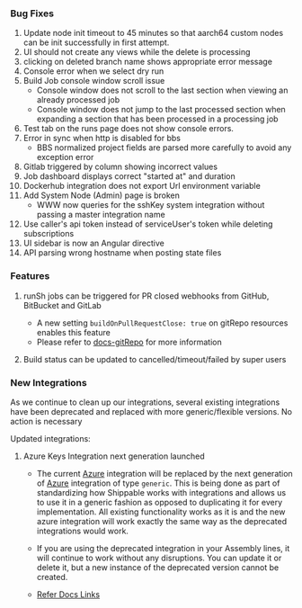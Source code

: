### Bug Fixes
1. Update node init timeout to 45 minutes so that aarch64 custom nodes can be init successfully in first attempt.
1. UI should not create any views while the delete is processing
1. clicking on deleted branch name shows appropriate error message
1. Console error when we select dry run
1. Build Job console window scroll issue
    - Console window does not scroll to the last section when viewing an already processed job
    - Console window does not jump to the last processed section when expanding a section that has been processed in a processing job
1. Test tab on the runs page does not show console errors.
1. Error in sync when http is disabled for bbs
    - BBS normalized project fields are parsed more carefully to avoid any exception error
1. Gitlab triggered by column showing incorrect values
1. Job dashboard displays correct "started at" and duration
1. Dockerhub integration does not export Url environment variable
1. Add System Node (Admin) page is broken
    - WWW now queries for the sshKey system integration without passing a master integration name
1. Use caller's api token instead of serviceUser's token while deleting subscriptions
1. UI sidebar is now an Angular directive
1. API parsing wrong hostname when posting state files


### Features
1. runSh jobs can be triggered for PR closed webhooks from GitHub, BitBucket and GitLab
    - A new setting `buildOnPullRequestClose: true` on gitRepo resources enables this feature
    - Please refer to [docs-gitRepo](http://docs.shippable.com/platform/workflow/resource/gitrepo/) for more information

1. Build status can be updated to cancelled/timeout/failed by super users

### New Integrations
As we continue to clean up our integrations, several existing integrations have been deprecated and replaced with more generic/flexible versions. No action is necessary

Updated integrations:
1. Azure Keys Integration next generation launched

    - The current [Azure](http://docs.shippable.com/platform/integration/azure/) integration will be replaced by the next generation of  [Azure](http://docs.shippable.com/platform/integration/azure-keys/) integration of type `generic`. This is being done as part of standardizing how Shippable works with integrations and allows us to use it in a generic fashion as opposed to duplicating it for every implementation. All existing functionality works as it is and the new azure integration will work exactly the same way as the deprecated integrations would work.

    - If you are using the deprecated integration in your Assembly lines, it will continue to work without any disruptions. You can update it or delete it, but a new instance of the deprecated version cannot be created.

    - [Refer Docs Links ](http://docs.shippable.com/platform/integration/azure-keys/)